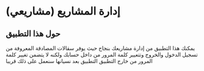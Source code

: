# إدارة المشاريع (مشاريعي)

## حول هذا التطبيق
يمكنك هذا التطبيق من إدارة مشاريعك بنجاح حيث يوفر سقالات المصادقة المعروفة من تسجيل الدخول والخروج وتتعيير كلمة المرور من داخل حسابك ولكنه لا يتضمن تغيير كلمة المرور من  خارج التطبيق التطبيق بعد نسيانها سنعمل على ذلك قريبا

